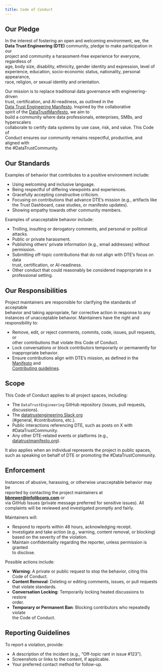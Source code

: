 ```yaml
---
title: Code of Conduct
---
```


## Our Pledge

In the interest of fostering an open and welcoming environment, we, the  
**Data Trust Engineering (DTE)** community, pledge to make participation in our  
project and community a harassment-free experience for everyone, regardless of  
age, body size, disability, ethnicity, gender identity and expression, level of  
experience, education, socio-economic status, nationality, personal appearance,  
race, religion, or sexual identity and orientation.

Our mission is to replace traditional data governance with engineering-driven  
trust, certification, and AI-readiness, as outlined in the  
[Data Trust Engineering Manifesto](/Manifesto.md). Inspired by the collaborative  
spirit of the [DataTrustManifesto](https://datatrustmanifesto.org), we aim to  
build a community where data professionals, enterprises, SMBs, and hyperscalers  
collaborate to certify data systems by use case, risk, and value. This Code of  
Conduct ensures our community remains respectful, productive, and aligned with  
the #DataTrustCommunity.

## Our Standards

Examples of behavior that contributes to a positive environment include:

- Using welcoming and inclusive language.  
- Being respectful of differing viewpoints and experiences.  
- Gracefully accepting constructive criticism.  
- Focusing on contributions that advance DTE’s mission (e.g., artifacts like  
  the Trust Dashboard, case studies, or manifesto updates).  
- Showing empathy towards other community members.  

Examples of unacceptable behavior include:

- Trolling, insulting or derogatory comments, and personal or political  
  attacks.  
- Public or private harassment.  
- Publishing others’ private information (e.g., email addresses) without  
  permission.  
- Submitting off-topic contributions that do not align with DTE’s focus on data  
  trust, certification, or AI-readiness.  
- Other conduct that could reasonably be considered inappropriate in a  
  professional setting.  

## Our Responsibilities

Project maintainers are responsible for clarifying the standards of acceptable  
behavior and taking appropriate, fair corrective action in response to any  
instances of unacceptable behavior. Maintainers have the right and  
responsibility to:

- Remove, edit, or reject comments, commits, code, issues, pull requests, or  
  other contributions that violate this Code of Conduct.  
- Lock conversations or block contributors temporarily or permanently for  
  inappropriate behavior.  
- Ensure contributions align with DTE’s mission, as defined in the  
  [Manifesto](/Manifesto.md) and  
  [Contributing guidelines](/CONTRIBUTING.md).  

## Scope

This Code of Conduct applies to all project spaces, including:

- The `DataTrustEngineering` GitHub repository (issues, pull requests,  
  discussions).  
- The [datatrustengineering Slack org](https://join.slack.com/t/datatrustengineering/shared_invite/zt-3br05le6v-pxGSBeJGLpVgOsNM9ejGuw)  
  (#general, #contributions, etc.).  
- Public interactions referencing DTE, such as posts on X with #DataTrustCommunity.  
- Any other DTE-related events or platforms (e.g.,  
  [datatrustmanifesto.org](https://datatrustmanifesto.org)).  

It also applies when an individual represents the project in public spaces,  
such as speaking on behalf of DTE or promoting the #DataTrustCommunity.

## Enforcement

Instances of abusive, harassing, or otherwise unacceptable behavior may be  
reported by contacting the project maintainers at **bbrewer@infolibcorp.com** or  
via GitHub Issues (private message preferred for sensitive issues). All  
complaints will be reviewed and investigated promptly and fairly.

Maintainers will:

- Respond to reports within 48 hours, acknowledging receipt.  
- Investigate and take action (e.g., warning, content removal, or blocking)  
  based on the severity of the violation.  
- Maintain confidentiality regarding the reporter, unless permission is granted  
  to disclose.  

Possible actions include:

- **Warning**: A private or public request to stop the behavior, citing this  
  Code of Conduct.  
- **Content Removal**: Deleting or editing comments, issues, or pull requests  
  that violate standards.  
- **Conversation Locking**: Temporarily locking heated discussions to restore  
  order.  
- **Temporary or Permanent Ban**: Blocking contributors who repeatedly violate  
  the Code of Conduct.  

## Reporting Guidelines

To report a violation, provide:

- A description of the incident (e.g., “Off-topic rant in issue #123”).  
- Screenshots or links to the content, if applicable.  
- Your preferred contact method for follow-up.  




